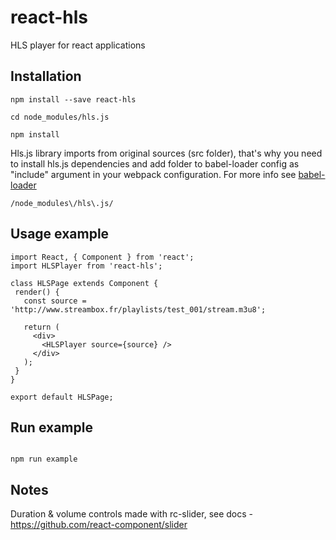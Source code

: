 # react-hls

HLS player for react applications

## Installation

    npm install --save react-hls

    cd node_modules/hls.js

    npm install

Hls.js library imports from original sources (src folder), that's why you need to install hls.js dependencies and add folder to babel-loader config as "include" argument in your webpack configuration. For more info see [babel-loader](https://github.com/babel/babel-loader)

    /node_modules\/hls\.js/

## Usage example
 ```````
import React, { Component } from 'react';
import HLSPlayer from 'react-hls';

class HLSPage extends Component {
  render() {
    const source = 'http://www.streambox.fr/playlists/test_001/stream.m3u8';

    return (
      <div>
        <HLSPlayer source={source} />
      </div>
    );
  }
}

export default HLSPage;
 ```````

## Run example
 ```````
 
npm run example
 
 ```````

## Notes

Duration & volume controls made with rc-slider, see docs - https://github.com/react-component/slider